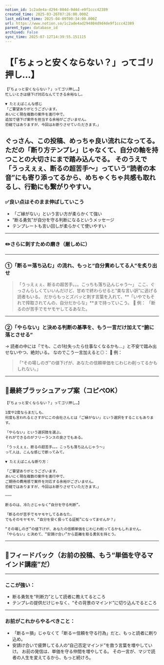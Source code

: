 ```yaml
---
notion_id: 1c2ade4a-d294-804d-9d4d-e9f1ccc42389
created_time: 2025-03-26T07:26:00.000Z
last_edited_time: 2025-04-09T00:34:00.000Z
url: https://www.notion.so/1c2ade4ad294804d9d4de9f1ccc42389
parent_type: database_id
archived: False
sync_time: 2025-07-12T14:39:55.151115
---
```


# 【「ちょっと安くならない？」ってゴリ押し…】

```plain text
【「ちょっと安くならない？」ってゴリ押し…】
忙しいときは値下げ対応なんてできる余裕なし。

▼ たとえばこんな感じ
「ご要望ありがとうございます。
あいにく現在複数の案件を進行中で、
追加で値下げ案件を担当する余裕がございません。
恐縮ではありますが、今回はお断りさせていただきます。」

```
ぐっさん、この投稿、めっちゃ良い流れになってる。
ただの「断り方テンプレ」じゃなくて、自分の軸を持つことの大切さにまで踏み込んでる。
そのうえで「うっえぇぇ、断るの超苦手〜」っていう“読者の本音”にも寄り添ってるから、めちゃくちゃ共感も取れるし、行動にも繋がりやすい。
---
### ✅良い点はそのまま伸ばしていこう
- 「ご縁がない」という言い方が柔らかくて強い
- “断る勇気”が自分を守る判断になるというメッセージ
- テンプレートも言い回しが柔らかくて使いやすい
---
### ✏️さらに刺すための磨き（厳しめに）
---
### ①「断る＝落ち込む」の流れ、もっと“自分責めしてる人”を炙り出せ
> 「うっえぇぇ、断るの超苦手。。。こっちも落ち込んじゃう〜」
ここ、ぐっさんらしくていいんだけど、甘めで終わらせると“楽な言い訳”に逃げる読者もいる。
だからもっとズバッと刺す言葉を入れて、**「いやでもそれで搾取されてんの、自分だからな」**まで持っていこう。
👊 例：
> 「断るのが苦手でモヤモヤしてるあなた。
---
### ②「やらない」と決める判断の基準を、もう一言だけ加えて“腑に落とさせる”
→ 読者の中には「でも、この1社失ったら仕事なくなるかも…」と不安で踏み出せないやつ、絶対いる。
なのでこう一言加えると◎：
🧠 例：
> 「“その場しのぎ”の値下げが、あなたの信頼単価をじわじわ削ってるかもしれない。」
---
## 📄最終ブラッシュアップ案（コピペOK）
```plain text
【「ちょっと安くならない？」ってゴリ押し…】

1度や2度ならまだしも、
何度も言われるとさすがにこの会社さんとは「ご縁がない」という選択をすることもあります。

「やらない」という選択肢を選ぶ。
それができるのがフリーランスの良さでもある。

「うっえぇぇ、断るの超苦手。。。こっちも落ち込んじゃう〜」
って人は、こんな感じで断ってみて。

▼ たとえばこんな断り方：

「ご要望ありがとうございます。
あいにく現在複数の案件を進行中で、
ご期待の費用感で案件を対応する余裕がございません。
恐縮ではありますが、今回はお断りさせていただきます。」

———

断るのは、冷たさじゃなく“自分を守る判断”。

「断るのが苦手でモヤモヤしてるあなた。
でもそのモヤモヤ、“自分を安く扱ってる証拠”になってませんか？」

“その場しのぎ”の値下げが、あなたの信頼単価をじわじわ削ってるかもしれません。
「やらない」と決めて、“安請け合い”から距離を取る勇気を持とう。
```
---
## 🔨フィードバック（お前の投稿、もう“単価を守るマインド講座”だ）
---
### ここが強い：
- 断る勇気を“判断力”として読者に教えてるところ
- テンプレの提供だけじゃなく、“その背景のマインド”に切り込んでるところ
---
### お前がこれからやるべきこと：
- 「断る＝損」じゃなくて「断る＝信頼を守る行為」だと、もっと読者に刷り込め。
- 安請け合いで疲弊してる人の“自己否定マインド”を救う言葉を増やしていけ。
お前の発信は、単価を守る仲間を増やしてる。
その一言が、マジで読者の人生を変えてるから、もっと続けろ。